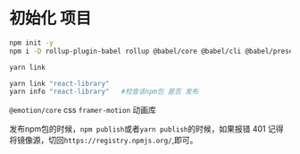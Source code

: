 # 初始化 项目
```bash
npm init -y
npm i -D rollup-plugin-babel rollup @babel/core @babel/cli @babel/preset-env @babel/preset-react @emotion/babel-preset-css-prop

yarn link

yarn link "react-library"
yarn info "react-library"   #检查该npm包 是否 发布
```
`@emotion/core` css
 `framer-motion` 动画库

 发布npm包的时候，`npm publish`或者`yarn publish`的时候，如果报错 401 记得将镜像源，切回`https://registry.npmjs.org/`,即可。
